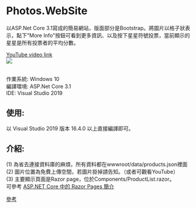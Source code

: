 # Photos.WebSite
以ASP.Net Core 3.1寫成的簡易網站，版面部分是Bootstrap。將圖片以格子狀表示，點下"More Info"按鈕可看到更多資訊、以及按下星星符號投票，當前顯示的星星是所有投票者的平均分數。

[YouTube video link](https://www.youtube.com/watch?v=0X5QwG2Qa9E&feature=youtu.be)<br>
[![](http://img.youtube.com/vi/0X5QwG2Qa9E/0.jpg)](http://www.youtube.com/watch?v=0X5QwG2Qa9E "")

<br>
作業系統: Windows 10<br>
編譯環境: ASP.Net Core 3.1<br>
IDE: Visual Studio 2019<br>

使用:
------
以 Visual Studio 2019 版本 16.4.0 以上直接編譯即可。<br>

介紹:
------
(1) 為省去連接資料庫的麻煩，所有資料都在wwwroot/data/products.json裡面<br>
(2) 圖片位置為免費上傳空間，若圖片掛掉請告知。（或者可觀看YouTube）<br>
(3) 主要顯示頁面是Razor page，位於Components/ProductList.razor。<br>
可參考 [ASP.NET Core 中的 Razor Pages 簡介](https://docs.microsoft.com/zh-tw/aspnet/core/razor-pages/?view=aspnetcore-3.1&tabs=visual-studio)<br>


[參考](https://www.youtube.com/watch?v=lE8NdaX97m0&list=PLdo4fOcmZ0oW8nviYduHq7bmKode-p8Wy)
